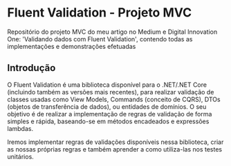 # Fluent Validation - Projeto MVC
Repositório do projeto MVC do meu artigo no Medium e Digital Innovation One: 'Validando dados com Fluent Validation', contendo todas as implementações e demonstrações efetuadas

## Introdução
O Fluent Validation é uma biblioteca disponível para o .NET/.NET Core (incluindo também as versões mais recentes), para realizar validação de classes usadas como View Models, Commands (conceito de CQRS), DTOs (objetos de transferência de dados), ou entidades de domínios.
O seu objetivo é de realizar a implementação de regras de validação de forma simples e rápida, baseando-se em métodos encadeados e expressões lambdas.

Iremos implementar regras de validações disponíveis nessa biblioteca, criar as nossas próprias regras e também aprender a como utiliza-las nos testes unitários.
